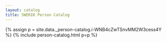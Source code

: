 ```yaml
---
layout: catalog
title: SWERIK Person Catalog
---
```

{% assign p = site.data._person-catalog.i-WNB4cZwTSnvMM2W3cess4Y %}
{% include person-catalog.html p=p %}

